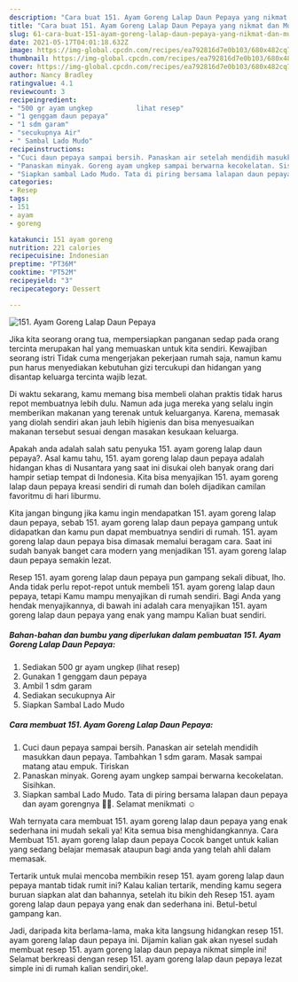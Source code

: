 ```yaml
---
description: "Cara buat 151. Ayam Goreng Lalap Daun Pepaya yang nikmat dan Mudah Dibuat"
title: "Cara buat 151. Ayam Goreng Lalap Daun Pepaya yang nikmat dan Mudah Dibuat"
slug: 61-cara-buat-151-ayam-goreng-lalap-daun-pepaya-yang-nikmat-dan-mudah-dibuat
date: 2021-05-17T04:01:18.632Z
image: https://img-global.cpcdn.com/recipes/ea792816d7e0b103/680x482cq70/151-ayam-goreng-lalap-daun-pepaya-foto-resep-utama.jpg
thumbnail: https://img-global.cpcdn.com/recipes/ea792816d7e0b103/680x482cq70/151-ayam-goreng-lalap-daun-pepaya-foto-resep-utama.jpg
cover: https://img-global.cpcdn.com/recipes/ea792816d7e0b103/680x482cq70/151-ayam-goreng-lalap-daun-pepaya-foto-resep-utama.jpg
author: Nancy Bradley
ratingvalue: 4.1
reviewcount: 3
recipeingredient:
- "500 gr ayam ungkep           lihat resep"
- "1 genggam daun pepaya"
- "1 sdm garam"
- "secukupnya Air"
- " Sambal Lado Mudo"
recipeinstructions:
- "Cuci daun pepaya sampai bersih. Panaskan air setelah mendidih masukkan daun pepaya. Tambahkan 1 sdm garam. Masak sampai matang atau empuk. Tiriskan"
- "Panaskan minyak. Goreng ayam ungkep sampai berwarna kecokelatan. Sisihkan."
- "Siapkan sambal Lado Mudo. Tata di piring bersama lalapan daun pepaya dan ayam gorengnya 🤤🤤. Selamat menikmati ☺"
categories:
- Resep
tags:
- 151
- ayam
- goreng

katakunci: 151 ayam goreng 
nutrition: 221 calories
recipecuisine: Indonesian
preptime: "PT36M"
cooktime: "PT52M"
recipeyield: "3"
recipecategory: Dessert

---
```



![151. Ayam Goreng Lalap Daun Pepaya](https://img-global.cpcdn.com/recipes/ea792816d7e0b103/680x482cq70/151-ayam-goreng-lalap-daun-pepaya-foto-resep-utama.jpg)

Jika kita seorang orang tua, mempersiapkan panganan sedap pada orang tercinta merupakan hal yang memuaskan untuk kita sendiri. Kewajiban seorang istri Tidak cuma mengerjakan pekerjaan rumah saja, namun kamu pun harus menyediakan kebutuhan gizi tercukupi dan hidangan yang disantap keluarga tercinta wajib lezat.

Di waktu  sekarang, kamu memang bisa membeli olahan praktis tidak harus repot membuatnya lebih dulu. Namun ada juga mereka yang selalu ingin memberikan makanan yang terenak untuk keluarganya. Karena, memasak yang diolah sendiri akan jauh lebih higienis dan bisa menyesuaikan makanan tersebut sesuai dengan masakan kesukaan keluarga. 



Apakah anda adalah salah satu penyuka 151. ayam goreng lalap daun pepaya?. Asal kamu tahu, 151. ayam goreng lalap daun pepaya adalah hidangan khas di Nusantara yang saat ini disukai oleh banyak orang dari hampir setiap tempat di Indonesia. Kita bisa menyajikan 151. ayam goreng lalap daun pepaya kreasi sendiri di rumah dan boleh dijadikan camilan favoritmu di hari liburmu.

Kita jangan bingung jika kamu ingin mendapatkan 151. ayam goreng lalap daun pepaya, sebab 151. ayam goreng lalap daun pepaya gampang untuk didapatkan dan kamu pun dapat membuatnya sendiri di rumah. 151. ayam goreng lalap daun pepaya bisa dimasak memalui beragam cara. Saat ini sudah banyak banget cara modern yang menjadikan 151. ayam goreng lalap daun pepaya semakin lezat.

Resep 151. ayam goreng lalap daun pepaya pun gampang sekali dibuat, lho. Anda tidak perlu repot-repot untuk membeli 151. ayam goreng lalap daun pepaya, tetapi Kamu mampu menyajikan di rumah sendiri. Bagi Anda yang hendak menyajikannya, di bawah ini adalah cara menyajikan 151. ayam goreng lalap daun pepaya yang enak yang mampu Kalian buat sendiri.

<!--inarticleads1-->

##### Bahan-bahan dan bumbu yang diperlukan dalam pembuatan 151. Ayam Goreng Lalap Daun Pepaya:

1. Sediakan 500 gr ayam ungkep           (lihat resep)
1. Gunakan 1 genggam daun pepaya
1. Ambil 1 sdm garam
1. Sediakan secukupnya Air
1. Siapkan  Sambal Lado Mudo




<!--inarticleads2-->

##### Cara membuat 151. Ayam Goreng Lalap Daun Pepaya:

1. Cuci daun pepaya sampai bersih. Panaskan air setelah mendidih masukkan daun pepaya. Tambahkan 1 sdm garam. Masak sampai matang atau empuk. Tiriskan
1. Panaskan minyak. Goreng ayam ungkep sampai berwarna kecokelatan. Sisihkan.
1. Siapkan sambal Lado Mudo. Tata di piring bersama lalapan daun pepaya dan ayam gorengnya 🤤🤤. Selamat menikmati ☺




Wah ternyata cara membuat 151. ayam goreng lalap daun pepaya yang enak sederhana ini mudah sekali ya! Kita semua bisa menghidangkannya. Cara Membuat 151. ayam goreng lalap daun pepaya Cocok banget untuk kalian yang sedang belajar memasak ataupun bagi anda yang telah ahli dalam memasak.

Tertarik untuk mulai mencoba membikin resep 151. ayam goreng lalap daun pepaya mantab tidak rumit ini? Kalau kalian tertarik, mending kamu segera buruan siapkan alat dan bahannya, setelah itu bikin deh Resep 151. ayam goreng lalap daun pepaya yang enak dan sederhana ini. Betul-betul gampang kan. 

Jadi, daripada kita berlama-lama, maka kita langsung hidangkan resep 151. ayam goreng lalap daun pepaya ini. Dijamin kalian gak akan nyesel sudah membuat resep 151. ayam goreng lalap daun pepaya nikmat simple ini! Selamat berkreasi dengan resep 151. ayam goreng lalap daun pepaya lezat simple ini di rumah kalian sendiri,oke!.

